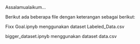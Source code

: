 Assalamualaikum...

Berikut ada beberapa file dengan keterangan sebagai berikut: 

Fixx Goal.ipnyb menggunakan dataset Labeled_Data.csv

bigger_dataset.ipnyb menggunakan dataset data.csv
